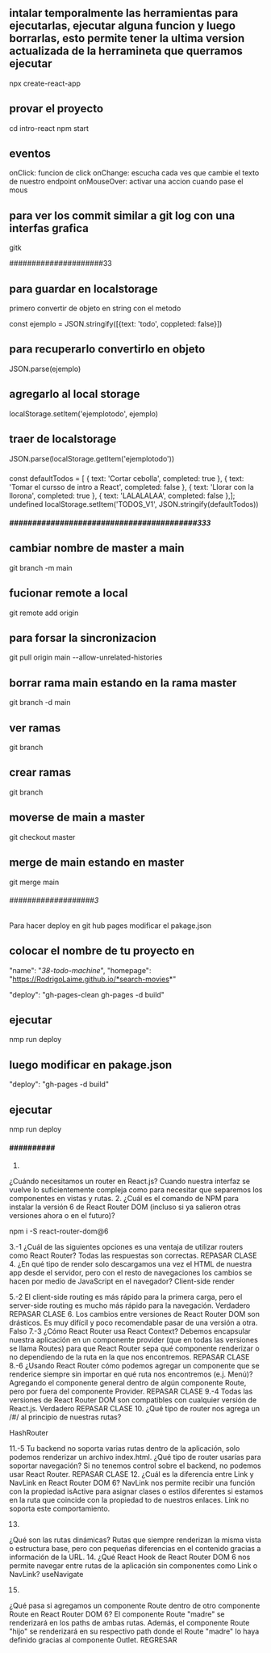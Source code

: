 ## intalar temporalmente las herramientas para ejecutarlas, ejecutar alguna funcion y luego borrarlas, esto permite tener la ultima version actualizada de la herramineta que querramos ejecutar
 npx create-react-app <nameCarpeta>
## provar el proyecto
 cd intro-react
 npm start

 ## eventos
 onClick: funcion de click
 onChange: escucha cada ves que cambie el texto de nuestro endpoint
 onMouseOver: activar una accion cuando pase el mous

 ## para ver los commit similar a git log con una interfas grafica
 gitk


 #####################33
 ## para guardar en localstorage 
 primero convertir de objeto en string con el metodo 

const ejemplo = JSON.stringify([{text: 'todo', coppleted: false}])

## para recuperarlo convertirlo en objeto

JSON.parse(ejemplo)

## agregarlo al local storage

localStorage.setItem('ejemplotodo', ejemplo)

## traer de localstorage

JSON.parse(localStorage.getItem('ejemplotodo'))


###
const defaultTodos = [
  { text: 'Cortar cebolla', completed: true },
  { text: 'Tomar el cursso de intro a React', completed: false },
  { text: 'Llorar con la llorona', completed: true },
  { text: 'LALALALAA', completed: false },]; 
undefined
localStorage.setItem('TODOS_V1', JSON.stringify(defaultTodos))

##### #########################################333
## cambiar nombre de master a main
git branch -m main

## fucionar remote a local
 git remote add origin <link-git-hub>

## para forsar la sincronizacion
  git pull origin main --allow-unrelated-histories

## borrar rama main estando en la rama master 
git branch -d main

## ver ramas
git branch

## crear ramas
git branch <nameRama>

## moverse de main a master
git checkout master

## merge de main estando en master
git merge main


###### ###################3
Para hacer deploy en git hub pages 
modificar el pakage.json

## colocar el nombre de tu proyecto en 
  "name": "*38-todo-machine*",
  "homepage": "https://RodrigoLaime.github.io/*search-movies*"

  "deploy": "gh-pages-clean gh-pages -d build"

## ejecutar 
nmp run deploy

## luego modificar en pakage.json
"deploy": "gh-pages -d build"
## ejecutar 
nmp run deploy


#### ########## ########################

1.
¿Cuándo necesitamos un router en React.js?
Cuando nuestra interfaz se vuelve lo suficientemente compleja como para necesitar que separemos los componentes en vistas y rutas.
2.
¿Cuál es el comando de NPM para instalar la versión 6 de React Router DOM (incluso si ya salieron otras versiones ahora o en el futuro)?

npm i -S react-router-dom@6

3.-1
¿Cuál de las siguientes opciones es una ventaja de utilizar routers como React Router?
Todas las respuestas son correctas.
REPASAR CLASE
4.
¿En qué tipo de render solo descargamos una vez el HTML de nuestra app desde el servidor, pero con el resto de navegaciones los cambios se hacen por medio de JavaScript en el navegador?
Client-side render

5.-2
El client-side routing es más rápido para la primera carga, pero el server-side routing es mucho más rápido para la navegación.
Verdadero
REPASAR CLASE
6.
Los cambios entre versiones de React Router DOM son drásticos. Es muy difícil y poco recomendable pasar de una versión a otra.
Falso
7.-3
¿Cómo React Router usa React Context?
Debemos encapsular nuestra aplicación en un componente provider (que en todas las versiones se llama Routes) para que React Router sepa qué componente renderizar o no dependiendo de la ruta en la que nos encontremos.
REPASAR CLASE
8.-6
¿Usando React Router cómo podemos agregar un componente que se renderice siempre sin importar en qué ruta nos encontremos (e.j. Menú)?
Agregando el componente general dentro de algún componente Route, pero por fuera del componente Provider.
REPASAR CLASE
9.-4
Todas las versiones de React Router DOM son compatibles con cualquier versión de React.js.
Verdadero
REPASAR CLASE
10.
¿Qué tipo de router nos agrega un /#/ al principio de nuestras rutas?

HashRouter

11.-5
Tu backend no soporta varias rutas dentro de la aplicación, solo podemos renderizar un archivo index.html. ¿Qué tipo de router usarías para soportar navegación?
Si no tenemos control sobre el backend, no podemos usar React Router.
REPASAR CLASE
12.
¿Cuál es la diferencia entre Link y NavLink en React Router DOM 6?
NavLink nos permite recibir una función con la propiedad isActive para asignar clases o estilos diferentes si estamos en la ruta que coincide con la propiedad to de nuestros enlaces. Link no soporta este comportamiento.

13.
¿Qué son las rutas dinámicas?
Rutas que siempre renderizan la misma vista o estructura base, pero con pequeñas diferencias en el contenido gracias a información de la URL.
14.
¿Qué React Hook de React Router DOM 6 nos permite navegar entre rutas de la aplicación sin componentes como Link o NavLink?
useNavigate

15.
¿Qué pasa si agregamos un componente Route dentro de otro componente Route en React Router DOM 6?
El componente Route "madre" se renderizará en los paths de ambas rutas. Además, el componente Route "hijo" se renderizará en su respectivo path donde el Route "madre" lo haya definido gracias al componente Outlet.
REGRESAR